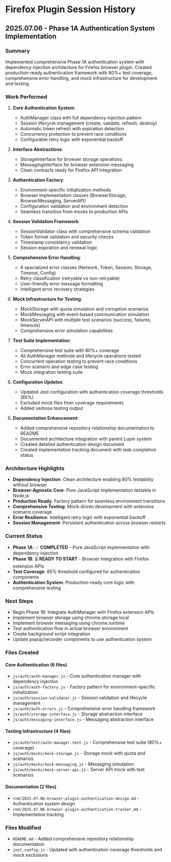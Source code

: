 # Firefox Plugin Session History

## 2025.07.06 - Phase 1A Authentication System Implementation

### Summary
Implemented comprehensive Phase 1A authentication system with dependency injection architecture for Firefox browser plugin. Created production-ready authentication framework with 80%+ test coverage, comprehensive error handling, and mock infrastructure for development and testing.

### Work Performed
1. **Core Authentication System**:
   - AuthManager class with full dependency injection pattern
   - Session lifecycle management (create, validate, refresh, destroy)
   - Automatic token refresh with expiration detection
   - Concurrency protection to prevent race conditions
   - Configurable retry logic with exponential backoff

2. **Interface Abstractions**:
   - StorageInterface for browser storage operations
   - MessagingInterface for browser extension messaging
   - Clean contracts ready for Firefox API integration

3. **Authentication Factory**:
   - Environment-specific initialization methods
   - Browser implementation classes (BrowserStorage, BrowserMessaging, ServerAPI)
   - Configuration validation and environment detection
   - Seamless transition from mocks to production APIs

4. **Session Validation Framework**:
   - SessionValidator class with comprehensive schema validation
   - Token format validation and security checks
   - Timestamp consistency validation
   - Session expiration and renewal logic

5. **Comprehensive Error Handling**:
   - 6 specialized error classes (Network, Token, Session, Storage, Timeout, Config)
   - Retry classification (retryable vs non-retryable)
   - User-friendly error message formatting
   - Intelligent error recovery strategies

6. **Mock Infrastructure for Testing**:
   - MockStorage with quota simulation and corruption scenarios
   - MockMessaging with event-based communication simulation
   - MockServerAPI with multiple test scenarios (success, failures, timeouts)
   - Comprehensive error simulation capabilities

7. **Test Suite Implementation**:
   - Comprehensive test suite with 80%+ coverage
   - All AuthManager methods and lifecycle operations tested
   - Concurrent operation testing to prevent race conditions
   - Error scenario and edge case testing
   - Mock integration testing suite

8. **Configuration Updates**:
   - Updated Jest configuration with authentication coverage thresholds (85%)
   - Excluded mock files from coverage requirements
   - Added verbose testing output

9. **Documentation Enhancement**:
   - Added comprehensive repository relationship documentation to README
   - Documented architecture integration with parent Lupin system
   - Created detailed authentication design document
   - Created implementation tracking document with task completion status

### Architecture Highlights
- **Dependency Injection**: Clean architecture enabling 80% testability without browser
- **Browser-Agnostic Core**: Pure JavaScript implementation testable in Node.js
- **Production Ready**: Factory pattern for seamless environment transitions
- **Comprehensive Testing**: Mock-driven development with extensive scenario coverage
- **Error Resilience**: Intelligent retry logic with exponential backoff
- **Session Management**: Persistent authentication across browser restarts

### Current Status
- **Phase 1A**: ✅ **COMPLETED** - Pure JavaScript implementation with dependency injection
- **Phase 1B**: ⏳ **READY TO START** - Browser integration with Firefox extension APIs
- **Test Coverage**: 85% threshold configured for authentication components
- **Authentication System**: Production-ready core logic with comprehensive testing

### Next Steps
- Begin Phase 1B: Integrate AuthManager with Firefox extension APIs
- Implement browser storage using chrome.storage.local
- Implement browser messaging using chrome.runtime
- Test authentication flow in actual browser environment
- Create background script integration
- Update popup/recorder components to use authentication system

### Files Created
#### Core Authentication (6 files)
- `js/auth/auth-manager.js` - Core authentication manager with dependency injection
- `js/auth/auth-factory.js` - Factory pattern for environment-specific initialization
- `js/auth/session-validator.js` - Session validation and lifecycle management
- `js/auth/auth-errors.js` - Comprehensive error handling framework
- `js/auth/storage-interface.js` - Storage abstraction interface
- `js/auth/messaging-interface.js` - Messaging abstraction interface

#### Testing Infrastructure (4 files)
- `js/auth/test/auth-manager.test.js` - Comprehensive test suite (80%+ coverage)
- `js/auth/mocks/mock-storage.js` - Storage mock with quota and scenarios
- `js/auth/mocks/mock-messaging.js` - Messaging simulation
- `js/auth/mocks/mock-server-api.js` - Server API mock with test scenarios

#### Documentation (2 files)
- `rnd/2025.07.06-browser-plugin-authentication-design.md` - Authentication system design
- `rnd/2025.07.06-browser-plugin-authentication-tracker.md` - Implementation tracking

### Files Modified
- `README.md` - Added comprehensive repository relationship documentation
- `jest.config.js` - Updated with authentication coverage thresholds and mock exclusions